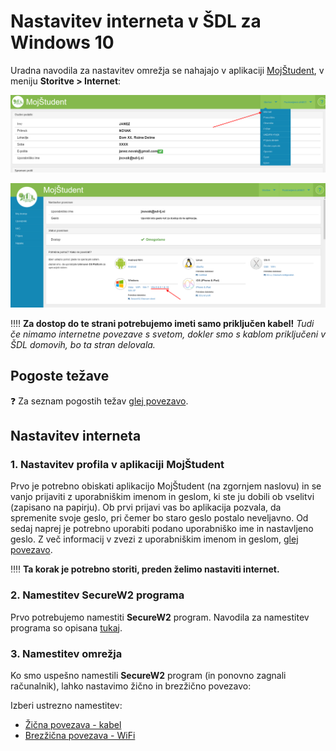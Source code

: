 # Nastavitev interneta v ŠDL za Windows 10

Uradna navodila za nastavitev omrežja se nahajajo v aplikaciji [MojŠtudent](https://student.sd-lj.si), v meniju **Storitve > Internet**: 

![internet menu](./media/internet_menu.png)

![internet menu](./media/official_instructions.png)

‼️‼️ **Za dostop do te strani potrebujemo imeti samo priključen kabel!** 
*Tudi če nimamo internetne povezave s svetom, dokler smo s 
kablom priključeni v ŠDL domovih, bo ta stran delovala.*

## Pogoste težave

❓ Za seznam pogostih težav [glej povezavo](./content/FAQ.md).

## Nastavitev interneta

### 1. Nastavitev profila v aplikaciji MojŠtudent

Prvo je potrebno obiskati aplikacijo MojŠtudent (na zgornjem naslovu) in 
se vanjo prijaviti z uporabniškim imenom in geslom, ki ste ju 
dobili ob vselitvi (zapisano na papirju). Ob prvi prijavi vas bo 
aplikacija pozvala, da spremenite svoje geslo, pri čemer bo staro 
geslo postalo neveljavno. Od sedaj naprej je potrebno uporabiti 
podano uporabniško ime in nastavljeno geslo. Z več informacij v zvezi z uporabniškim imenom in geslom, [glej povezavo](./content/Username.md).

‼️‼️ **Ta korak je potrebno storiti, preden želimo nastaviti internet.**

### 2. Namestitev SecureW2 programa

Prvo potrebujemo namestiti **SecureW2** program. Navodila za namestitev programa so opisana [tukaj](./content/SecureW2.md).

### 3. Namestitev omrežja

Ko smo uspešno namestili **SecureW2** program (in ponovno zagnali računalnik), lahko nastavimo žično in brezžično povezavo: 

Izberi ustrezno namestitev:
* [Žična povezava - kabel](./content/Kabel.md)
* [Brezžična povezava - WiFi](./content/WiFi.md)
